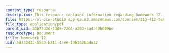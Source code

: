 ```yaml
---
content_type: resource
description: This resource contains information regarding homework 12.
file: https://ol-ocw-studio-app-qa.s3.amazonaws.com/courses/21g-412-texts-topics-and-times-in-german-literature-fall-2009/5df324285580b7114eee19b16263da32_MIT21G_412F09_hw12.pdf
file_type: application/pdf
parent_uid: 33b77d2d-f3d9-72d4-a203-ca4a40b609be
resourcetype: Document
title: Homework 12
uid: 5df32428-5580-b711-4eee-19b16263da32
---
```

